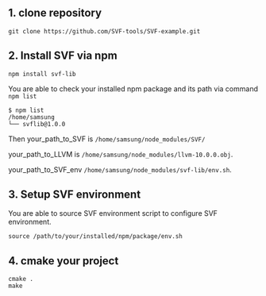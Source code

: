 ## 1. clone repository
```
git clone https://github.com/SVF-tools/SVF-example.git
```

## 2. Install SVF via npm
```
npm install svf-lib
```

You are able to check your installed npm package and its path via command `npm list`
```
$ npm list
/home/samsung
└── svflib@1.0.0
```
Then your_path_to_SVF is `/home/samsung/node_modules/SVF/`

your_path_to_LLVM is `/home/samsung/node_modules/llvm-10.0.0.obj`.

your_path_to_SVF_env `/home/samsung/node_modules/svf-lib/env.sh`.

## 3. Setup SVF environment
You are able to source SVF environment script to configure SVF environment. 
```
source /path/to/your/installed/npm/package/env.sh
```
## 4. cmake your project 
```
cmake .
make
```